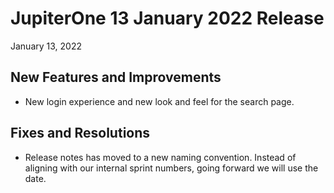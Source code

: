 
# JupiterOne 13 January 2022 Release

January 13, 2022

## New Features and Improvements

- New login experience and new look and feel for the search page.


## Fixes and Resolutions

- Release notes has moved to a new naming convention. Instead of aligning with our internal sprint numbers, going forward we will use the date.
